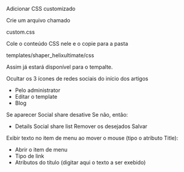 Adicionar CSS customizado

Crie um arquivo chamado

custom.css

Cole o conteúdo CSS nele e o copie para a pasta

templates/shaper_helixultimate/css

Assim já estará disponível para o tempalte.


Ocultar os 3 ícones de redes sociais do início dos artigos

- Pelo administrator
- Editar o template
- Blog

Se aparecer Social share desative
Se não, então:

- Details
    Social share list
    Remover os desejados
    Salvar


Exibir texto no item de menu ao mover o mouse (tipo o atributo Title):

- Abrir o item de menu
- Tipo de link
- Atributos do título (digitar aqui o texto a ser exebido)
